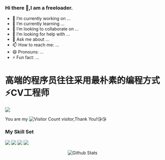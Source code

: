 ### Hi there 👋,I am a freeloader.

- 🔭 I’m currently working on ...
- 🌱 I’m currently learning ...
- 👯 I’m looking to collaborate on ...
- 🤔 I’m looking for help with ...
- 💬 Ask me about ...
- 📫 How to reach me: ...
- 😄 Pronouns: ...
- ⚡ Fun fact: ...

# 高端的程序员往往采用最朴素的编程方式⚡️CV工程师

![](https://github-readme-stats.vercel.app/api?username=vmpsdkblog&show_icons=true&theme=transparent)

You are my ![Visitor Count](https://profile-counter.glitch.me/wvmpsdkblog/count.svg) visitor,Thank You!:kissing_heart::kissing_heart:

### My Skill Set

![](https://img.shields.io/badge/C%23-239120?style=for-the-badge&logo=c-sharp&logoColor=white)
![](https://img.shields.io/badge/C%2B%2B-00599C?style=for-the-badge&logo=c%2B%2B&logoColor=white)
![](https://img.shields.io/badge/.NET-5C2D91?style=for-the-badge&logo=.net&logoColor=white)
![](https://img.shields.io/badge/Python-14354C?style=for-the-badge&logo=python&logoColor=white)

<p align="center">
        <img src="https://raw.githubusercontent.com/vmpsdkblog/vmpsdkblog/main/svg/Bottom.svg" alt="Github Stats" />
</p>

